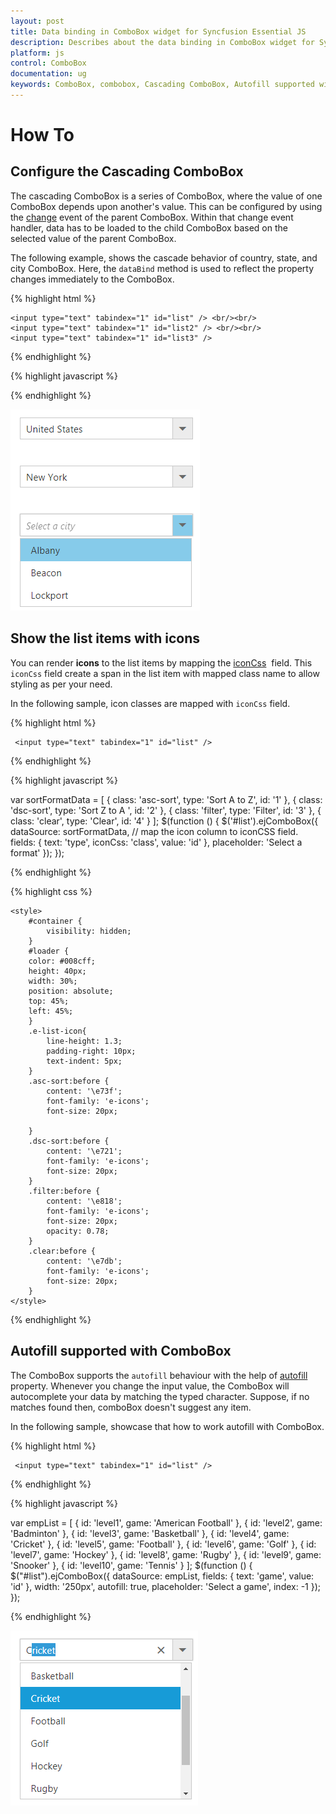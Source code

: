 ```yaml
---
layout: post
title: Data binding in ComboBox widget for Syncfusion Essential JS
description: Describes about the data binding in ComboBox widget for Syncfusion Essential JS
platform: js
control: ComboBox
documentation: ug
keywords: ComboBox, combobox, Cascading ComboBox, Autofill supported with ComboBox
---
```


# How To

## Configure the Cascading ComboBox

The cascading ComboBox is a series of ComboBox, where the value of one ComboBox depends
upon  another's value. This can be configured by using the [change](https://help.syncfusion.com/api/js/ejcombobox#events:change) event of the parent ComboBox.
Within that change event handler, data has to be loaded to the child ComboBox based on the selected
value of the parent ComboBox.

The following example, shows the cascade behavior of country, state, and city
ComboBox. Here, the `dataBind` method is used to reflect the property changes immediately
to the ComboBox.

{% highlight html %}
	
    <input type="text" tabindex="1" id="list" /> <br/><br/>
    <input type="text" tabindex="1" id="list2" /> <br/><br/>
    <input type="text" tabindex="1" id="list3" />
			
{% endhighlight %}
	
{% highlight javascript %}	
	
<script type="text/javascript">
    var country = [
        { countryName: 'United States', countryId: '1' },
        { countryName: 'Australia', countryId: '2' }
    ];
    var state = [
        { stateName: 'New York', countryId: '1', stateId: '101' },
        { stateName: 'Virginia', countryId: '1', stateId: '102' },
        { stateName: 'Washington', countryId: '1', stateId: '103' },
        { stateName: 'Queensland', countryId: '2', stateId: '104' },
        { stateName: 'Tasmania', countryId: '2', stateId: '105' },
        { stateName: 'Victoria', countryId: '2', stateId: '106' }
    ];
    var cities = [
        { cityName: 'Albany', stateId: '101', cityId: 201 },
        { cityName: 'Beacon', stateId: '101', cityId: 202 },
        { cityName: 'Lockport', stateId: '101', cityId: 203 },
        { cityName: 'Alexandria', stateId: '102', cityId: 204 },
        { cityName: 'Hampton', stateId: '102', cityId: 205 },
        { cityName: 'Emporia', stateId: '102', cityId: 206 },
        { cityName: 'Aberdeen', stateId: '103', cityId: 207 },
        { cityName: 'Colville', stateId: '103', cityId: 208 },
        { cityName: 'Pasco', stateId: '103', cityId: 209 },
        { cityName: 'Townsville', stateId: '104', cityId: 210 },
        { cityName: 'Brisbane', stateId: '104', cityId: 211 },
        { cityName: 'Cairns', stateId: '104', cityId: 212 },
        { cityName: 'Hobart', stateId: '105', cityId: 213 },
        { cityName: 'Launceston', stateId: '105', cityId: 214 },
        { cityName: 'Devonport', stateId: '105', cityId: 215 },
        { cityName: 'Melbourne', stateId: '106', cityId: 216 },
        { cityName: 'Healesville', stateId: '106', cityId: 217 },
        { cityName: 'Geelong', stateId: '106', cityId: 218 }
    ];
    $(function () {
        $('#list').ejComboBox({
            dataSource: country,
            fields: { value: 'countryId', text: 'countryName' },
            change: function (e) {
                listObj1 = $('#list2').ejComboBox("instance");
                listObj1.option({ enabled: true, query: new ej.Query().where('countryId', 'equal', e.model.value) ,value:null});
                listObj2 = $('#list3').ejComboBox("instance");
                listObj2.option({ enabled: false, value: null });
            },
            width: '250px',
            placeholder: 'Select a country',
            popupWidth: '250px',
            popupHeight: '83px'
        });
        
        $('#list2').ejComboBox({
            dataSource: state,
            fields: { value: 'stateId', text: 'stateName' },
            enabled: false,
            change: function (e) {
                listObj2 = $('#list3').ejComboBox("instance");
                listObj2.option({ enabled: true, query: new ej.Query().where('stateId', 'equal', e.model.value), value: null });
            },
            width: '250px',
            placeholder: 'Select a state',
            popupWidth: '250px',
            popupHeight: '123px'
        });
        
        $('#list3').ejComboBox({
            dataSource: cities,
            fields: { text: 'cityName',value: 'cityName' },
            enabled: false,
            width: '250px',
            placeholder: 'Select a city',
            popupWidth: '250px',
            popupHeight: '123px'
        });
    });
</script>	
		
{% endhighlight %}

![](HowTo-images/image1.png)

## Show the list items with icons

You can render **icons** to the list items by mapping the
[iconCss](https://help.syncfusion.com/api/js/ejcombobox#members:fields-iconcss)
&nbsp;field. This `iconCss` field create a span in the list item with mapped class name
to allow styling as per your need.

In the following sample, icon classes are mapped with `iconCss` field.

{% highlight html %}
	
	 <input type="text" tabindex="1" id="list" />
			
{% endhighlight %}
	
{% highlight javascript %}	
	
var sortFormatData = [
    { class: 'asc-sort', type: 'Sort A to Z', id: '1' },
    { class: 'dsc-sort', type: 'Sort Z to A ', id: '2' },
    { class: 'filter', type: 'Filter', id: '3' },
    { class: 'clear', type: 'Clear', id: '4' }
];
$(function () {
    $('#list').ejComboBox({
        dataSource: sortFormatData,
        // map the icon column to iconCSS field.
        fields: { text: 'type', iconCss: 'class', value: 'id' },
        placeholder: 'Select a format'
    });
});	
		
{% endhighlight %}

{% highlight css %}	

    <style>
        #container {
            visibility: hidden;
        }
        #loader {
        color: #008cff;
        height: 40px;
        width: 30%;
        position: absolute;
        top: 45%;
        left: 45%;
        }
        .e-list-icon{
            line-height: 1.3;
            padding-right: 10px;
            text-indent: 5px;
        }
        .asc-sort:before {
            content: '\e73f';
            font-family: 'e-icons';  
            font-size: 20px;

        }
        .dsc-sort:before {
            content: '\e721';
            font-family: 'e-icons';   
            font-size: 20px;
        }
        .filter:before {
            content: '\e818';
            font-family: 'e-icons';  
            font-size: 20px;
            opacity: 0.78;
        }
        .clear:before {
            content: '\e7db';
            font-family: 'e-icons';  
            font-size: 20px;
        }
    </style>

{% endhighlight %}

## Autofill supported with ComboBox

The ComboBox supports the `autofill` behaviour with the help
of [autofill](https://help.syncfusion.com/api/js/ejcombobox#members:autofill) property. Whenever you change the input value,
the ComboBox will autocomplete your data by matching the typed character. Suppose, if no matches
found then, comboBox doesn't suggest any item.

In the following sample, showcase that how to work autofill with ComboBox.

{% highlight html %}
	
	 <input type="text" tabindex="1" id="list" />
			
{% endhighlight %}
	
{% highlight javascript %}	
	
var empList = [
    { id: 'level1', game: 'American Football' }, { id: 'level2', game: 'Badminton' },
    { id: 'level3', game: 'Basketball' }, { id: 'level4', game: 'Cricket' },
    { id: 'level5', game: 'Football' }, { id: 'level6', game: 'Golf' },
    { id: 'level7', game: 'Hockey' }, { id: 'level8', game: 'Rugby' },
    { id: 'level9', game: 'Snooker' }, { id: 'level10', game: 'Tennis' }
];
$(function () {
    $("#list").ejComboBox({
        dataSource: empList,
        fields: { text: 'game', value: 'id' },
        width: '250px',
        autofill: true,
        placeholder: 'Select a game',
        index: -1
    });
});			
		
{% endhighlight %}

![](HowTo-images/image2.png)